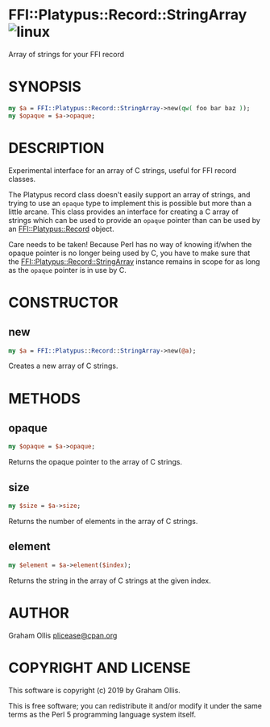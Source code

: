 # FFI::Platypus::Record::StringArray ![linux](https://github.com/PerlFFI/FFI-Platypus-Record-StringArray/workflows/linux/badge.svg)

Array of strings for your FFI record

# SYNOPSIS

```perl
my $a = FFI::Platypus::Record::StringArray->new(qw( foo bar baz ));
my $opaque = $a->opaque;
```

# DESCRIPTION

Experimental interface for an array of C strings, useful for FFI record
classes.

The Platypus record class doesn't easily support an array of strings,
and trying to use an `opaque` type to implement this is possible but more
than a little arcane.  This class provides an interface for creating
a C array of strings which can be used to provide an `opaque` pointer
than can be used by an [FFI::Platypus::Record](https://metacpan.org/pod/FFI::Platypus::Record) object.

Care needs to be taken!  Because Perl has no way of knowing if/when
the opaque pointer is no longer being used by C, you have to make
sure that the [FFI::Platypus::Record::StringArray](https://metacpan.org/pod/FFI::Platypus::Record::StringArray) instance remains
in scope for as long as the `opaque` pointer is in use by C.

# CONSTRUCTOR

## new

```perl
my $a = FFI::Platypus::Record::StringArray->new(@a);
```

Creates a new array of C strings.

# METHODS

## opaque

```perl
my $opaque = $a->opaque;
```

Returns the opaque pointer to the array of C strings.

## size

```perl
my $size = $a->size;
```

Returns the number of elements in the array of C strings.

## element

```perl
my $element = $a->element($index);
```

Returns the string in the array of C strings at the given index.

# AUTHOR

Graham Ollis <plicease@cpan.org>

# COPYRIGHT AND LICENSE

This software is copyright (c) 2019 by Graham Ollis.

This is free software; you can redistribute it and/or modify it under
the same terms as the Perl 5 programming language system itself.
